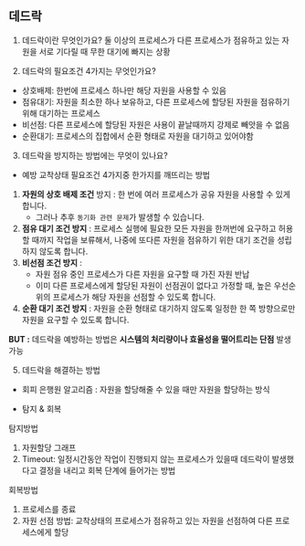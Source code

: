 ## 데드락

1. 데드락이란 무엇인가요?
   둘 이상의 프로세스가 다른 프로세스가 점유하고 있는 자원을 서로 기다릴 때 무한 대기에 빠지는 상황

2. 데드락의 필요조건 4가지는 무엇인가요?

-   상호배제: 한번에 프로세스 하나만 해당 자원을 사용할 수 있음
-   점유대기: 자원을 최소한 하나 보유하고, 다른 프로세스에 할당된 자원을 점유하기 위해 대기하는 프로세스
-   비선점: 다른 프로세스에 할당된 자원은 사용이 끝날때까지 강제로 빼앗을 수 없음
-   순환대기: 프로세스의 집합에서 순환 형태로 자원을 대기하고 있어야함

3. 데드락을 방지하는 방법에는 무엇이 있나요?

-   예방
    교착상태 필요조건 4가지중 한가지를 깨뜨리는 방법

1. **자원의 상호 배제 조건** 방지 : 한 번에 여러 프로세스가 공유 자원을 사용할 수 있게 합니다.
    - 그러나 추후 `동기화 관련 문제`가 발생할 수 있습니다.
2. **점유 대기 조건 방지** : 프로세스 실행에 필요한 모든 자원을 한꺼번에 요구하고 허용할 때까지 작업을 보류해서, 나중에 또다른 자원을 점유하기 위한 대기 조건을 성립하지 않도록 합니다.
3. **비선점 조건 방지** :
    - 자원 점유 중인 프로세스가 다른 자원을 요구할 때 가진 자원 반납
    - 이미 다른 프로세스에게 할당된 자원이 선점권이 없다고 가정할 때, 높은 우선순위의 프로세스가 해당 자원을 선점할 수 있도록 합니다.
4. **순환 대기 조건 방지** : 자원을 순환 형태로 대기하지 않도록 일정한 한 쪽 방향으로만 자원을 요구할 수 있도록 합니다.

**BUT :** 데드락을 예방하는 방법은 **시스템의 처리량이나 효율성을 떨어트리는 단점** 발생가능

5. 데드락을 해결하는 방법

-   회피
    은행원 알고리즘 : 자원을 할당해줄 수 있을 때만 자원을 할당하는 방식

-   탐지 & 회복

탐지방법

1. 자원할당 그래프
2. Timeout: 일정시간동안 작업이 진행되지 않는 프로세스가 있을때 데드락이 발생했다고 결정을 내리고 회복 단계에 들어가는 방법

회복방법

1. 프로세스를 종료
2. 자원 선점 방법: 교착상태의 프로세스가 점유하고 있는 자원을 선점하여 다른 프로세스에게 할당
